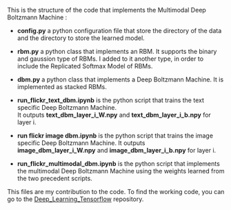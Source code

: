 This is the structure of the code that implements the Multimodal Deep Boltzmann Machine :

* **config.py** a python configuration file that store the directory of the data and the directory to store the learned model.

* **rbm.py** a python class that implements an RBM. It supports the binary and gaussion type of RBMs. 
 I added to it another type, in order to include the Replicated Softmax Model of RBMs.

* **dbm.py** a python class that implements a Deep Boltzmann Machine. It is implemented as stacked RBMs. 

* **run_flickr_text_dbm.ipynb** is the python script that trains the text specific Deep Boltzmann Machine.  
  It outputs **text_dbm_layer_i_W.npy** and **text_dbm_layer_i_b.npy** for layer i. 

* **run flickr image dbm.ipynb** is the python script that trains the image specific Deep Boltzmann Machine. 
 It outputs **image_dbm_layer_i_W.npy** and **image_dbm_layer_i_b.npy** for layer i.

* **run_flickr_multimodal_dbm.ipynb** is the python script that implements the multimodal Deep Boltzmann Machine using the weights learned from the two precedent scripts.


This files are my contribution to the code. To find the working code, you can go to the [Deep_Learning_Tensorflow](https://github.com/abyoussef/Deep-Learning-TensorFlow/tree/master/command_line) repository. 

